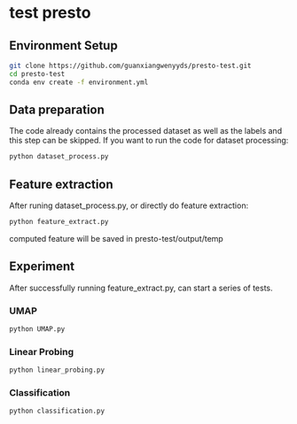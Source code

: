 # test presto

## Environment Setup
```bash
git clone https://github.com/guanxiangwenyyds/presto-test.git
cd presto-test
conda env create -f environment.yml
```

## Data preparation
The code already contains the processed dataset as well as the labels and this step can be skipped.
If you want to run the code for dataset processing:
```bash
python dataset_process.py
```

## Feature extraction
After runing dataset_process.py, or directly do feature extraction:
```bash
python feature_extract.py
```
computed feature will be saved in presto-test/output/temp

## Experiment
After successfully running feature_extract.py, can start a series of tests.

### UMAP
```bash
python UMAP.py
```

### Linear Probing
```bash
python linear_probing.py
```

### Classification
```bash
python classification.py
```
